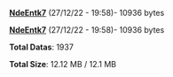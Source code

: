 [**NdeEntk7**](/data/NdeEntk7.txt) (27/12/22 - 19:58)- 10936 bytes

[**NdeEntk7**](/data/NdeEntk7.txt) (27/12/22 - 19:58)- 10936 bytes

**Total Datas**: 1937

**Total Size**: 12.12 MB / 12.1 MB